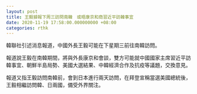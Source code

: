 ```yaml
---
layout: post
title: 王毅據報下周三訪問南韓　或晤康京和商習近平訪韓事宜
date: 2020-11-19 17:58:00.000000000 +08:00
categories: rthk
---
```


韓聯社引述消息報道，中國外長王毅可能在下星期三前往南韓訪問。

報道說王毅在南韓期間，將與外長康京和會談，雙方可能就中國國家主席習近平訪韓事宜、朝鮮半島局勢、美國大選結果、中韓經濟合作及抗疫等議題，交換意見。

報道又指王毅訪問南韓前，會到日本進行兩天訪問，在拜登宣稱當選美國總統後，王毅相繼訪問韓、日兩國，備受外界關注。
